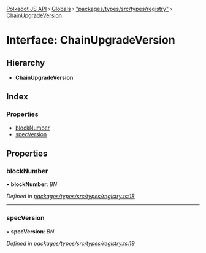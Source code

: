 [Polkadot JS API](../README.md) › [Globals](../globals.md) › ["packages/types/src/types/registry"](../modules/_packages_types_src_types_registry_.md) › [ChainUpgradeVersion](_packages_types_src_types_registry_.chainupgradeversion.md)

# Interface: ChainUpgradeVersion

## Hierarchy

* **ChainUpgradeVersion**

## Index

### Properties

* [blockNumber](_packages_types_src_types_registry_.chainupgradeversion.md#blocknumber)
* [specVersion](_packages_types_src_types_registry_.chainupgradeversion.md#specversion)

## Properties

###  blockNumber

• **blockNumber**: *BN*

*Defined in [packages/types/src/types/registry.ts:18](https://github.com/polkadot-js/api/blob/dac3261a16/packages/types/src/types/registry.ts#L18)*

___

###  specVersion

• **specVersion**: *BN*

*Defined in [packages/types/src/types/registry.ts:19](https://github.com/polkadot-js/api/blob/dac3261a16/packages/types/src/types/registry.ts#L19)*
